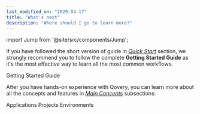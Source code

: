 ```yaml
---
last_modified_on: "2020-04-17"
title: "What's next"
description: "Where should I go to learn more?"
---
```


import Jump from '@site/src/components/Jump';

If you have followed the short version of guide in [*Quick Start*][docs.quickstart] section, we strongly recommend you to follow the complete
**Getting Started Guide** as it's the most effective way to learn all the most common workflows.

<Jump to="/guides/getting-started/">Getting Started Guide</Jump>

After you have hands-on experience with Qovery, you can learn more about all the concepts and features in [*Main Concepts*][docs.main-concepts]
subsections:

<Jump to="/docs/main-concepts/application">Applications</Jump>
<Jump to="/docs/main-concepts/project">Projects</Jump>
<Jump to="/docs/main-concepts/environment">Environments</Jump>


[docs.main-concepts]: /docs/main-concepts/
[docs.quickstart]: /docs/getting-started/quickstart/
